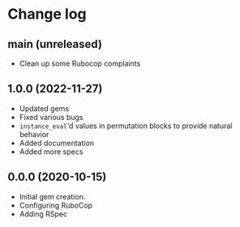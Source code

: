 # Change log

## main (unreleased)

- Clean up some Rubocop complaints

## 1.0.0 (2022-11-27)

- Updated gems
- Fixed various bugs
- `instance_eval`'d values in permutation blocks to provide natural behavior
- Added documentation
- Added more specs

## 0.0.0 (2020-10-15)

- Initial gem creation.
- Configuring RuboCop
- Adding RSpec
